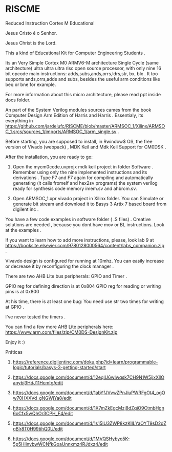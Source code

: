 # RISCME
Reduced Instruction Cortex M Educational


Jesus Cristo é o Senhor.

Jesus Christ is the Lord.

This a kind of Educational Kit for Computer Engineering Students .


Its an Very Simple Cortex M0 ARMV6-M architecture Single Cycle  (same architecture)  ultra ultra ultra risc open source processor, with only nine 16 bit opcode main instructions: adds,subs,ands,orrs,ldrs,str, bx, blx . It too supports ands,orrs,adds and subs, besides the useful arm conditions like beq or bne for example.

For more information about this micro architecture, please read ppt inside docs folder.

An part of the System Verilog modules sources cames from the book Computer Design Arm Edition of Harris and Harris . Essentialy, its everything in https://github.com/jardelufc/RISCME/blob/master/ARMSOC_1/Xilinx/ARMSOC_1.srcs/sources_1/imports/ARMSOC_1/arm_single.sv .

Before starting, you are supposed to install, in Rwindow$ OS, the free version of  Vivado (webpack) , MDK Keil and Mdk Keil Support for CM0DSK .

After the installation, you are ready to go:

1. Open the  	mycm0code.uvprojx mdk keil project in folder Software . Remember using only the nine implemented instructions and its derivations . Type F7 and F7 again for compiling and automatically generating (it calls fromelf and hex2sv programs) the system verilog ready for synthesis code memory imem.sv and ahbrom.sv. 

2. Open ARMSOC_1.xpr vivado project in Xilinx folder. You can Simulate or generate bit stream and download it to Basys 3 Artix 7 based board from digilent inc .

You have a few code examples in software folder ( .S files) . Creative solutions are needed , because you dont have mov or BL instructions. Look at the examples .

If you want to learn how to add more instructions, please, look lab 9 at https://booksite.elsevier.com/9780128000564/content/labs_companion.zip .


Vivavdo design is configured for running at 10mhz. You can easily increase or decrease it by reconfiguring the clock manager .

There are two AHB Lite bus peripherals: GPIO and Timer .

GPIO reg for defining direction is at 0x804 
GPIO reg for reading or writing pins is at 0x800

At his time, there is at least one bug: You need use str two times for writing at GPIO .

I've never tested the timers . 

You can find a few more AHB Lite peripherals here: https://www.arm.com/files/zip/CM0DS-DesignKit.zip

Enjoy it :) 

Práticas

1. https://reference.digilentinc.com/doku.php?id=learn/programmable-logic/tutorials/basys-3-getting-started/start

2. https://docs.google.com/document/d/12eqlU6wIwqsk7CH9N1W5ijxXllOanybj3HdJ11Hcmtg/edit

3. https://docs.google.com/document/d/1abYfJVvwZPnJiuPWRFgOt4_ogOw70HXXVd_gNGWjYa8/edit

4. https://docs.google.com/document/d/1X7mZkEgcMzj8dZqiO9CtmbHgn6oCfx5wQhOr3CPH_F4/edit

5. https://docs.google.com/document/d/1s15IU3ZWP8kzKlILYaOYT9sD2dZqBlr8T0H99tihQ0U/edit

6. https://docs.google.com/document/d/1MVQSHybyo5K-5p5HIinvbwWCNfkGoaUnnxmz4RJdxz4/edit







